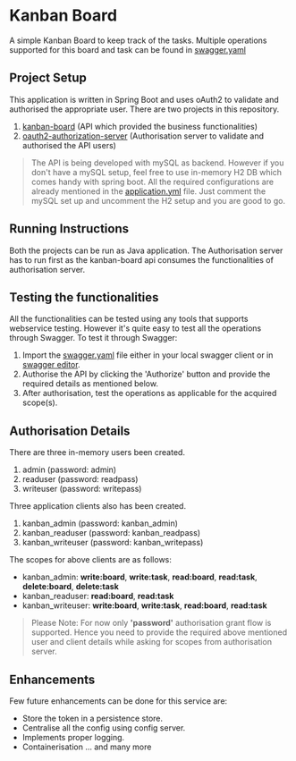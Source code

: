 # Kanban Board

A simple Kanban Board to keep track of the tasks.
Multiple operations supported for this board and task can be found in [swagger.yaml](https://github.com/pramod5551/kanban-board/blob/master/swagger.yaml "swagger.yaml")


## Project Setup

This application is written in Spring Boot and uses oAuth2 to validate and authorised the appropriate user.
There are two projects in this repository.
1. [kanban-board](https://github.com/pramod5551/kanban-board/tree/master/kanban-board "kanban-board") (API which provided the business functionalities)
2. [oauth2-authorization-server](https://github.com/pramod5551/kanban-board/tree/master/oauth2-authorization-server "oauth2-authorization-server") (Authorisation server to validate and authorised the API users)

>The API is being developed with mySQL as backend. However if you don't have a mySQL setup, feel free to use in-memory H2 DB which comes handy with spring boot. All the required configurations are already mentioned in the [application.yml](https://github.com/pramod5551/kanban-board/blob/master/kanban-board/src/main/resources/application.yml "application.yml") file. Just comment the mySQL set up and uncomment the H2 setup and you are good to go.

## Running Instructions 

Both the projects can be run as Java application. The Authorisation server has to run first as the kanban-board api consumes the functionalities of authorisation server.

## Testing the functionalities 

All the functionalities can be tested using any tools that supports webservice testing. However it's quite easy to test all the operations through Swagger.
To test it through Swagger:
1. Import the [swagger.yaml](https://github.com/pramod5551/kanban-board/blob/master/swagger.yaml "swagger.yaml") file either in your local swagger client or in [swagger editor](https://editor.swagger.io/).
2. Authorise the API by clicking the 'Authorize' button and provide the required details as mentioned below.
3. After authorisation, test the operations as applicable for the acquired scope(s).

## Authorisation Details

There are three in-memory users been created.
1. admin (password: admin)
2. readuser (password: readpass)
3. writeuser (password: writepass)

Three application clients also has been created.
1. kanban_admin (password: kanban_admin)
2. kanban_readuser (password: kanban_readpass)
3. kanban_writeuser (password: kanban_writepass)

The scopes for above clients are as follows:
- kanban\_admin: **write:board**, **write:task**, **read:board**, **read:task**, **delete:board**, **delete:task**
-  kanban\_readuser: **read:board**, **read:task**
-  kanban\_writeuser: **write:board**, **write:task**, **read:board**, **read:task**

> Please Note: For now only **'password'** authorisation grant flow is supported. Hence you need to provide the required above mentioned user and client details while asking for scopes from authorisation server.

## Enhancements
Few future enhancements can be done for this service are:

- Store the token in a persistence store.
- Centralise all the config using config server.
- Implements proper logging.
- Containerisation
															... and many more